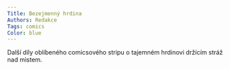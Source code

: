 ```yaml
---
Title: Bezejmenný hrdina
Authors: Redakce
Tags: comics
Color: blue
---
```

Další díly oblíbeného comicsového stripu
o tajemném hrdinovi držícím stráž nad
mìstem.
